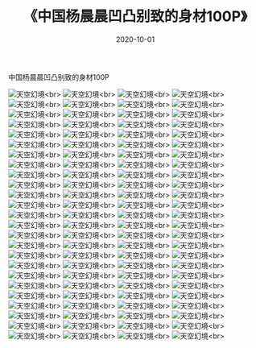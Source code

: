 ﻿---
layout: post
title: 《中国杨晨晨凹凸别致的身材100P》
date: 2020-10-01
img: http://photo.orgx.cf/性感/2020/中国杨晨晨凹凸别致的身材100P/000.jpg
tags: [美女,性感,泳衣]
---

中国杨晨晨凹凸别致的身材100P



![天空幻境](http://photo.orgx.cf/性感/2020/中国杨晨晨凹凸别致的身材100P/001.jpg''天空幻境'')<br>
![天空幻境](http://photo.orgx.cf/性感/2020/中国杨晨晨凹凸别致的身材100P/002.jpg''天空幻境'')<br>
![天空幻境](http://photo.orgx.cf/性感/2020/中国杨晨晨凹凸别致的身材100P/003.jpg''天空幻境'')<br>
![天空幻境](http://photo.orgx.cf/性感/2020/中国杨晨晨凹凸别致的身材100P/004.jpg''天空幻境'')<br>
![天空幻境](http://photo.orgx.cf/性感/2020/中国杨晨晨凹凸别致的身材100P/005.jpg''天空幻境'')<br>
![天空幻境](http://photo.orgx.cf/性感/2020/中国杨晨晨凹凸别致的身材100P/006.jpg''天空幻境'')<br>
![天空幻境](http://photo.orgx.cf/性感/2020/中国杨晨晨凹凸别致的身材100P/007.jpg''天空幻境'')<br>
![天空幻境](http://photo.orgx.cf/性感/2020/中国杨晨晨凹凸别致的身材100P/008.jpg''天空幻境'')<br>
![天空幻境](http://photo.orgx.cf/性感/2020/中国杨晨晨凹凸别致的身材100P/009.jpg''天空幻境'')<br>
![天空幻境](http://photo.orgx.cf/性感/2020/中国杨晨晨凹凸别致的身材100P/010.jpg''天空幻境'')<br>
![天空幻境](http://photo.orgx.cf/性感/2020/中国杨晨晨凹凸别致的身材100P/011.jpg''天空幻境'')<br>
![天空幻境](http://photo.orgx.cf/性感/2020/中国杨晨晨凹凸别致的身材100P/012.jpg''天空幻境'')<br>
![天空幻境](http://photo.orgx.cf/性感/2020/中国杨晨晨凹凸别致的身材100P/013.jpg''天空幻境'')<br>
![天空幻境](http://photo.orgx.cf/性感/2020/中国杨晨晨凹凸别致的身材100P/014.jpg''天空幻境'')<br>
![天空幻境](http://photo.orgx.cf/性感/2020/中国杨晨晨凹凸别致的身材100P/015.jpg''天空幻境'')<br>
![天空幻境](http://photo.orgx.cf/性感/2020/中国杨晨晨凹凸别致的身材100P/016.jpg''天空幻境'')<br>
![天空幻境](http://photo.orgx.cf/性感/2020/中国杨晨晨凹凸别致的身材100P/017.jpg''天空幻境'')<br>
![天空幻境](http://photo.orgx.cf/性感/2020/中国杨晨晨凹凸别致的身材100P/018.jpg''天空幻境'')<br>
![天空幻境](http://photo.orgx.cf/性感/2020/中国杨晨晨凹凸别致的身材100P/019.jpg''天空幻境'')<br>
![天空幻境](http://photo.orgx.cf/性感/2020/中国杨晨晨凹凸别致的身材100P/020.jpg''天空幻境'')<br>
![天空幻境](http://photo.orgx.cf/性感/2020/中国杨晨晨凹凸别致的身材100P/021.jpg''天空幻境'')<br>
![天空幻境](http://photo.orgx.cf/性感/2020/中国杨晨晨凹凸别致的身材100P/022.jpg''天空幻境'')<br>
![天空幻境](http://photo.orgx.cf/性感/2020/中国杨晨晨凹凸别致的身材100P/023.jpg''天空幻境'')<br>
![天空幻境](http://photo.orgx.cf/性感/2020/中国杨晨晨凹凸别致的身材100P/024.jpg''天空幻境'')<br>
![天空幻境](http://photo.orgx.cf/性感/2020/中国杨晨晨凹凸别致的身材100P/025.jpg''天空幻境'')<br>
![天空幻境](http://photo.orgx.cf/性感/2020/中国杨晨晨凹凸别致的身材100P/026.jpg''天空幻境'')<br>
![天空幻境](http://photo.orgx.cf/性感/2020/中国杨晨晨凹凸别致的身材100P/027.jpg''天空幻境'')<br>
![天空幻境](http://photo.orgx.cf/性感/2020/中国杨晨晨凹凸别致的身材100P/028.jpg''天空幻境'')<br>
![天空幻境](http://photo.orgx.cf/性感/2020/中国杨晨晨凹凸别致的身材100P/029.jpg''天空幻境'')<br>
![天空幻境](http://photo.orgx.cf/性感/2020/中国杨晨晨凹凸别致的身材100P/030.jpg''天空幻境'')<br>
![天空幻境](http://photo.orgx.cf/性感/2020/中国杨晨晨凹凸别致的身材100P/031.jpg''天空幻境'')<br>
![天空幻境](http://photo.orgx.cf/性感/2020/中国杨晨晨凹凸别致的身材100P/032.jpg''天空幻境'')<br>
![天空幻境](http://photo.orgx.cf/性感/2020/中国杨晨晨凹凸别致的身材100P/033.jpg''天空幻境'')<br>
![天空幻境](http://photo.orgx.cf/性感/2020/中国杨晨晨凹凸别致的身材100P/034.jpg''天空幻境'')<br>
![天空幻境](http://photo.orgx.cf/性感/2020/中国杨晨晨凹凸别致的身材100P/035.jpg''天空幻境'')<br>
![天空幻境](http://photo.orgx.cf/性感/2020/中国杨晨晨凹凸别致的身材100P/036.jpg''天空幻境'')<br>
![天空幻境](http://photo.orgx.cf/性感/2020/中国杨晨晨凹凸别致的身材100P/037.jpg''天空幻境'')<br>
![天空幻境](http://photo.orgx.cf/性感/2020/中国杨晨晨凹凸别致的身材100P/038.jpg''天空幻境'')<br>
![天空幻境](http://photo.orgx.cf/性感/2020/中国杨晨晨凹凸别致的身材100P/039.jpg''天空幻境'')<br>
![天空幻境](http://photo.orgx.cf/性感/2020/中国杨晨晨凹凸别致的身材100P/040.jpg''天空幻境'')<br>
![天空幻境](http://photo.orgx.cf/性感/2020/中国杨晨晨凹凸别致的身材100P/041.jpg''天空幻境'')<br>
![天空幻境](http://photo.orgx.cf/性感/2020/中国杨晨晨凹凸别致的身材100P/042.jpg''天空幻境'')<br>
![天空幻境](http://photo.orgx.cf/性感/2020/中国杨晨晨凹凸别致的身材100P/043.jpg''天空幻境'')<br>
![天空幻境](http://photo.orgx.cf/性感/2020/中国杨晨晨凹凸别致的身材100P/044.jpg''天空幻境'')<br>
![天空幻境](http://photo.orgx.cf/性感/2020/中国杨晨晨凹凸别致的身材100P/045.jpg''天空幻境'')<br>
![天空幻境](http://photo.orgx.cf/性感/2020/中国杨晨晨凹凸别致的身材100P/046.jpg''天空幻境'')<br>
![天空幻境](http://photo.orgx.cf/性感/2020/中国杨晨晨凹凸别致的身材100P/047.jpg''天空幻境'')<br>
![天空幻境](http://photo.orgx.cf/性感/2020/中国杨晨晨凹凸别致的身材100P/048.jpg''天空幻境'')<br>
![天空幻境](http://photo.orgx.cf/性感/2020/中国杨晨晨凹凸别致的身材100P/049.jpg''天空幻境'')<br>
![天空幻境](http://photo.orgx.cf/性感/2020/中国杨晨晨凹凸别致的身材100P/050.jpg''天空幻境'')<br>
![天空幻境](http://photo.orgx.cf/性感/2020/中国杨晨晨凹凸别致的身材100P/051.jpg''天空幻境'')<br>
![天空幻境](http://photo.orgx.cf/性感/2020/中国杨晨晨凹凸别致的身材100P/052.jpg''天空幻境'')<br>
![天空幻境](http://photo.orgx.cf/性感/2020/中国杨晨晨凹凸别致的身材100P/053.jpg''天空幻境'')<br>
![天空幻境](http://photo.orgx.cf/性感/2020/中国杨晨晨凹凸别致的身材100P/054.jpg''天空幻境'')<br>
![天空幻境](http://photo.orgx.cf/性感/2020/中国杨晨晨凹凸别致的身材100P/055.jpg''天空幻境'')<br>
![天空幻境](http://photo.orgx.cf/性感/2020/中国杨晨晨凹凸别致的身材100P/056.jpg''天空幻境'')<br>
![天空幻境](http://photo.orgx.cf/性感/2020/中国杨晨晨凹凸别致的身材100P/057.jpg''天空幻境'')<br>
![天空幻境](http://photo.orgx.cf/性感/2020/中国杨晨晨凹凸别致的身材100P/058.jpg''天空幻境'')<br>
![天空幻境](http://photo.orgx.cf/性感/2020/中国杨晨晨凹凸别致的身材100P/059.jpg''天空幻境'')<br>
![天空幻境](http://photo.orgx.cf/性感/2020/中国杨晨晨凹凸别致的身材100P/060.jpg''天空幻境'')<br>
![天空幻境](http://photo.orgx.cf/性感/2020/中国杨晨晨凹凸别致的身材100P/061.jpg''天空幻境'')<br>
![天空幻境](http://photo.orgx.cf/性感/2020/中国杨晨晨凹凸别致的身材100P/062.jpg''天空幻境'')<br>
![天空幻境](http://photo.orgx.cf/性感/2020/中国杨晨晨凹凸别致的身材100P/063.jpg''天空幻境'')<br>
![天空幻境](http://photo.orgx.cf/性感/2020/中国杨晨晨凹凸别致的身材100P/064.jpg''天空幻境'')<br>
![天空幻境](http://photo.orgx.cf/性感/2020/中国杨晨晨凹凸别致的身材100P/065.jpg''天空幻境'')<br>
![天空幻境](http://photo.orgx.cf/性感/2020/中国杨晨晨凹凸别致的身材100P/066.jpg''天空幻境'')<br>
![天空幻境](http://photo.orgx.cf/性感/2020/中国杨晨晨凹凸别致的身材100P/067.jpg''天空幻境'')<br>
![天空幻境](http://photo.orgx.cf/性感/2020/中国杨晨晨凹凸别致的身材100P/068.jpg''天空幻境'')<br>
![天空幻境](http://photo.orgx.cf/性感/2020/中国杨晨晨凹凸别致的身材100P/069.jpg''天空幻境'')<br>
![天空幻境](http://photo.orgx.cf/性感/2020/中国杨晨晨凹凸别致的身材100P/070.jpg''天空幻境'')<br>
![天空幻境](http://photo.orgx.cf/性感/2020/中国杨晨晨凹凸别致的身材100P/071.jpg''天空幻境'')<br>
![天空幻境](http://photo.orgx.cf/性感/2020/中国杨晨晨凹凸别致的身材100P/072.jpg''天空幻境'')<br>
![天空幻境](http://photo.orgx.cf/性感/2020/中国杨晨晨凹凸别致的身材100P/073.jpg''天空幻境'')<br>
![天空幻境](http://photo.orgx.cf/性感/2020/中国杨晨晨凹凸别致的身材100P/074.jpg''天空幻境'')<br>
![天空幻境](http://photo.orgx.cf/性感/2020/中国杨晨晨凹凸别致的身材100P/075.jpg''天空幻境'')<br>
![天空幻境](http://photo.orgx.cf/性感/2020/中国杨晨晨凹凸别致的身材100P/076.jpg''天空幻境'')<br>
![天空幻境](http://photo.orgx.cf/性感/2020/中国杨晨晨凹凸别致的身材100P/077.jpg''天空幻境'')<br>
![天空幻境](http://photo.orgx.cf/性感/2020/中国杨晨晨凹凸别致的身材100P/078.jpg''天空幻境'')<br>
![天空幻境](http://photo.orgx.cf/性感/2020/中国杨晨晨凹凸别致的身材100P/079.jpg''天空幻境'')<br>
![天空幻境](http://photo.orgx.cf/性感/2020/中国杨晨晨凹凸别致的身材100P/080.jpg''天空幻境'')<br>
![天空幻境](http://photo.orgx.cf/性感/2020/中国杨晨晨凹凸别致的身材100P/081.jpg''天空幻境'')<br>
![天空幻境](http://photo.orgx.cf/性感/2020/中国杨晨晨凹凸别致的身材100P/082.jpg''天空幻境'')<br>
![天空幻境](http://photo.orgx.cf/性感/2020/中国杨晨晨凹凸别致的身材100P/083.jpg''天空幻境'')<br>
![天空幻境](http://photo.orgx.cf/性感/2020/中国杨晨晨凹凸别致的身材100P/084.jpg''天空幻境'')<br>
![天空幻境](http://photo.orgx.cf/性感/2020/中国杨晨晨凹凸别致的身材100P/085.jpg''天空幻境'')<br>
![天空幻境](http://photo.orgx.cf/性感/2020/中国杨晨晨凹凸别致的身材100P/086.jpg''天空幻境'')<br>
![天空幻境](http://photo.orgx.cf/性感/2020/中国杨晨晨凹凸别致的身材100P/087.jpg''天空幻境'')<br>
![天空幻境](http://photo.orgx.cf/性感/2020/中国杨晨晨凹凸别致的身材100P/088.jpg''天空幻境'')<br>
![天空幻境](http://photo.orgx.cf/性感/2020/中国杨晨晨凹凸别致的身材100P/089.jpg''天空幻境'')<br>
![天空幻境](http://photo.orgx.cf/性感/2020/中国杨晨晨凹凸别致的身材100P/090.jpg''天空幻境'')<br>
![天空幻境](http://photo.orgx.cf/性感/2020/中国杨晨晨凹凸别致的身材100P/091.jpg''天空幻境'')<br>
![天空幻境](http://photo.orgx.cf/性感/2020/中国杨晨晨凹凸别致的身材100P/092.jpg''天空幻境'')<br>
![天空幻境](http://photo.orgx.cf/性感/2020/中国杨晨晨凹凸别致的身材100P/093.jpg''天空幻境'')<br>
![天空幻境](http://photo.orgx.cf/性感/2020/中国杨晨晨凹凸别致的身材100P/094.jpg''天空幻境'')<br>
![天空幻境](http://photo.orgx.cf/性感/2020/中国杨晨晨凹凸别致的身材100P/095.jpg''天空幻境'')<br>
![天空幻境](http://photo.orgx.cf/性感/2020/中国杨晨晨凹凸别致的身材100P/096.jpg''天空幻境'')<br>
![天空幻境](http://photo.orgx.cf/性感/2020/中国杨晨晨凹凸别致的身材100P/097.jpg''天空幻境'')<br>
![天空幻境](http://photo.orgx.cf/性感/2020/中国杨晨晨凹凸别致的身材100P/098.jpg''天空幻境'')<br>
![天空幻境](http://photo.orgx.cf/性感/2020/中国杨晨晨凹凸别致的身材100P/099.jpg''天空幻境'')<br>
![天空幻境](http://photo.orgx.cf/性感/2020/中国杨晨晨凹凸别致的身材100P/100.jpg''天空幻境'')<br>